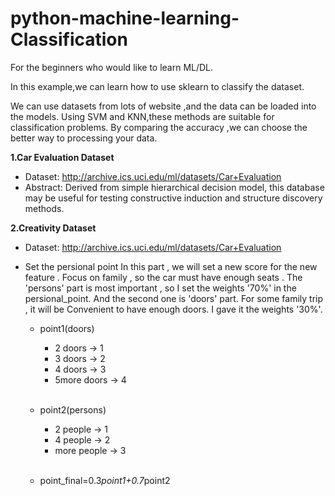 # python-machine-learning-Classification
For the beginners who would like to learn ML/DL.

In this example,we can learn how to use sklearn to classify the dataset. 

We can use datasets from lots of website ,and the data can be loaded into the models. Using SVM and KNN,these methods are suitable for classification problems. By comparing the accuracy ,we can choose the better way to processing your data. 

**1.Car Evaluation Dataset** 

+ Dataset: http://archive.ics.uci.edu/ml/datasets/Car+Evaluation
+ Abstract: Derived from simple hierarchical decision model, this database may be useful for testing constructive induction and structure    discovery methods.


**2.Creativity Dataset** 

+ Dataset: http://archive.ics.uci.edu/ml/datasets/Car+Evaluation
+ Set the persional point
    In this part , we will set a new score for the new feature .
    Focus on family , so the car must have enough seats . 
    The 'persons' part is most important , so I set the weights '70%' in the persional_point.
    And the second one is 'doors' part. For some family trip , it will be Convenient to have 
    enough doors. I gave it the weights '30%'.
    
   * point1(doors)
     * 2 doors -> 1 
     * 3 doors -> 2 
     * 4 doors -> 3 
     * 5more doors -> 4
     <br />
   * point2(persons)
     * 2 people -> 1 
     * 4 people -> 2 
     * more people -> 3 
     <br />
     
   * point_final=0.3*point1+0.7*point2
